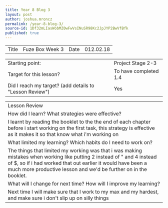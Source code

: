 ```yaml
---
title: Year 8 Blog 3
layout: post
author: joshua.mroncz
permalink: /year-8-blog-3/
source-id: 1Df32mLIasWobMZ0wFwVsINuSR98Kc2JpJYP2BwVfBfk
published: true
---
```

<table>
  <tr>
    <td>Title</td>
    <td>Fuze Box Week 3</td>
    <td>Date</td>
    <td>012.02.18
</td>
  </tr>
</table>


<table>
  <tr>
    <td>Starting point:</td>
    <td>Project Stage 2-3</td>
  </tr>
  <tr>
    <td>Target for this lesson?</td>
    <td>To have completed 1.4</td>
  </tr>
  <tr>
    <td>Did I reach my target? 
(add details to "Lesson Review")</td>
    <td>Yes</td>
  </tr>
</table>


<table>
  <tr>
    <td>Lesson Review</td>
  </tr>
  <tr>
    <td>How did I learn? What strategies were effective? </td>
  </tr>
  <tr>
    <td>I learnt by reading the booklet to the the end of each chapter before i start working on the first task, this strategy is effective as it makes it so that know what i'm working on</td>
  </tr>
  <tr>
    <td>What limited my learning? Which habits do I need to work on? </td>
  </tr>
  <tr>
    <td>The things that limited my working was that i was making mistakes when working like putting 2 instead of " and 4 instead of $, so if i had worked that out earlier it would have been a much more productive lesson and we'd be further on in the booklet.</td>
  </tr>
  <tr>
    <td>What will I change for next time? How will I improve my learning?</td>
  </tr>
  <tr>
    <td>Next time I will make sure that I  work to my max and my hardest, and make sure i don't slip up on silly things</td>
  </tr>
</table>


